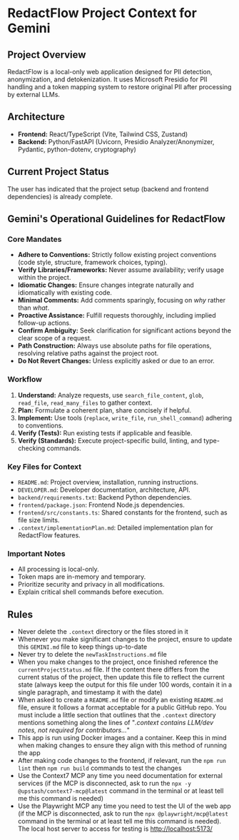 # RedactFlow Project Context for Gemini

## Project Overview

RedactFlow is a local-only web application designed for PII detection, anonymization, and detokenization. It uses Microsoft Presidio for PII handling and a token mapping system to restore original PII after processing by external LLMs.

## Architecture

- **Frontend:** React/TypeScript (Vite, Tailwind CSS, Zustand)
- **Backend:** Python/FastAPI (Uvicorn, Presidio Analyzer/Anonymizer, Pydantic, python-dotenv, cryptography)

## Current Project Status

The user has indicated that the project setup (backend and frontend dependencies) is already complete.

## Gemini's Operational Guidelines for RedactFlow

### Core Mandates

- **Adhere to Conventions:** Strictly follow existing project conventions (code style, structure, framework choices, typing).
- **Verify Libraries/Frameworks:** Never assume availability; verify usage within the project.
- **Idiomatic Changes:** Ensure changes integrate naturally and idiomatically with existing code.
- **Minimal Comments:** Add comments sparingly, focusing on *why* rather than *what*.
- **Proactive Assistance:** Fulfill requests thoroughly, including implied follow-up actions.
- **Confirm Ambiguity:** Seek clarification for significant actions beyond the clear scope of a request.
- **Path Construction:** Always use absolute paths for file operations, resolving relative paths against the project root.
- **Do Not Revert Changes:** Unless explicitly asked or due to an error.

### Workflow

1. **Understand:** Analyze requests, use `search_file_content`, `glob`, `read_file`, `read_many_files` to gather context.
2. **Plan:** Formulate a coherent plan, share concisely if helpful.
3. **Implement:** Use tools (`replace`, `write_file`, `run_shell_command`) adhering to conventions.
4. **Verify (Tests):** Run existing tests if applicable and feasible.
5. **Verify (Standards):** Execute project-specific build, linting, and type-checking commands.

### Key Files for Context

- `README.md`: Project overview, installation, running instructions.
- `DEVELOPER.md`: Developer documentation, architecture, API.
- `backend/requirements.txt`: Backend Python dependencies.
- `frontend/package.json`: Frontend Node.js dependencies.
- `frontend/src/constants.ts`: Shared constants for the frontend, such as file size limits.
- `.context/implementationPlan.md`: Detailed implementation plan for RedactFlow features.

### Important Notes

- All processing is local-only.
- Token maps are in-memory and temporary.
- Prioritize security and privacy in all modifications.
- Explain critical shell commands before execution.

## Rules

- Never delete the `.context` directory or the files stored in it
- Whenever you make significant changes to the project, ensure to update this `GEMINI.md` file to keep things up-to-date
- Never try to delete the `newTaskInstructions.md` file
- When you make changes to the project, once finished reference the `currentProjectStatus.md` file. If the content there differs from the current status of the project, then update this file to reflect the current state (always keep the output for this file under 100 words, contain it in a single paragraph, and timestamp it with the date)
- When asked to create a `README.md` file or modify an existing `README.md` file, ensure it follows a format acceptable for a public GitHub repo. You must include a little section that outlines that the `.context` directory mentions something along the lines of "*.context contains LLM/dev notes, not required for contributors...*"
- This app is run using Docker images and a container. Keep this in mind when making changes to ensure they align with this method of running the app
- After making code changes to the frontend, if relevant, run the `npm run lint` then `npm run build` commands to test the changes
- Use the Context7 MCP any time you need documentation for external services (if the MCP is disconnected, ask to run the `npx -y @upstash/context7-mcp@latest` command in the terminal or at least tell me this command is needed)
- Use the Playwright MCP any time you need to test the UI of the web app (if the MCP is disconnected, ask to run the `npx @playwright/mcp@latest` command in the terminal or at least tell me this command is needed). The local host server to access for testing is <http://localhost:5173/>
